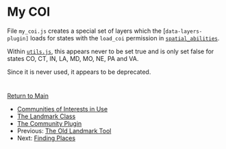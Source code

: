 # My COI

File `my_coi.js` creates a special set of layers which the
[`data-layers-plugin]` loads for states with the `load_coi` 
permission in [`spatial_abilities`].

Within [`utils.js`], this appears never to be set true and is
only set false for states CO, CT, IN, LA, MD, MO, NE, PA and VA.

Since it is never used, it appears to be deprecated.

# #

[Return to Main](../README.md)
- [Communities of Interests in Use](../05landmarks/coi.md)
- [The Landmark Class](../05landmarks/landmarkclass.md)
- [The Community Plugin](../05landmarks/communityplugin.md)
- Previous: [The Old Landmark Tool](../05landmarks/landmarktool.md)
- Next: [Finding Places](../05landmarks/findplaces.md)

[`data-layers-plugin]: ../06charts/datalayersplugin.md
[`spatial_abilities`]: ../10spatialabilities/spatialabilities.md
[`utils.js`]: ../10spatialabilities/utils.md
